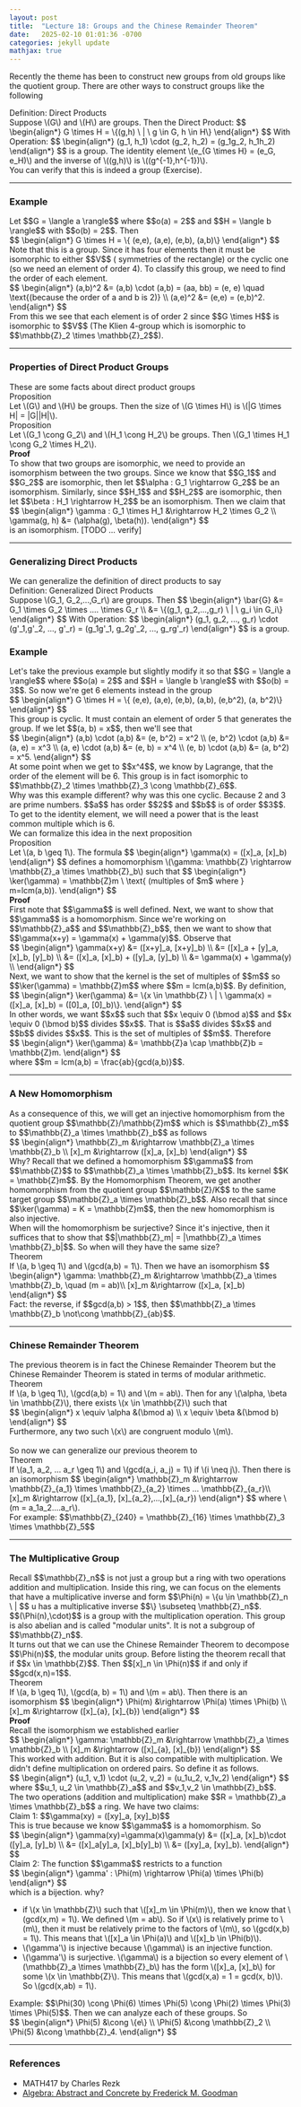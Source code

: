 ```yaml
---
layout: post
title:  "Lecture 18: Groups and the Chinese Remainder Theorem"
date:   2025-02-10 01:01:36 -0700
categories: jekyll update
mathjax: true
---
```

Recently the theme has been to construct new groups from old groups like the quotient group. There are other ways to construct groups like the following
<!----------------------------------------------------------------------------->
<div class="mintheaderdiv">
Definition: Direct Products
</div>
<div class="mintbodydiv">
Suppose \(G\) and \(H\) are groups. Then the Direct Product:
$$
\begin{align*}
G \times H = \{(g,h) \ | \ g \in G, h \in H\}
\end{align*}
$$
With Operation:
$$
\begin{align*}
(g_1, h_1) \cdot (g_2, h_2) = (g_1g_2, h_1h_2)
\end{align*}
$$
is a group. The identity element \(e_{G \times H} = (e_G, e_H)\) and the inverse of \((g,h)\) is \((g^{-1},h^{-1})\).
</div>
You can verify that this is indeed a group (Exercise).
<hr>

<!----------------------------------------------------------------------------->
<h3>Example</h3>
Let $$G = \langle a \rangle$$ where $$o(a) = 2$$ and $$H = \langle b \rangle$$ with $$o(b) = 2$$. Then
<div>
$$
\begin{align*}
G \times H = \{ (e,e), (a,e), (e,b), (a,b)\}
\end{align*}
$$
</div>
Note that this is a group. Since it has four elements then it must be isomorphic to either $$V$$ ( symmetries of the rectangle) or the cyclic one (so we need an element of order 4). To classify this group, we need to find the order of each element.
<div>
$$
\begin{align*}
(a,b)^2 &= (a,b) \cdot (a,b) = (aa, bb) = (e, e) \quad \text{(because the order of a and b is 2)} \\
(a,e)^2 &= (e,e) = (e,b)^2.
\end{align*}
$$
</div>
From this we see that each element is of order 2 since $$G \times H$$ is isomorphic to $$V$$ (The Klien 4-group which is isomorphic to $$\mathbb{Z}_2 \times \mathbb{Z}_2$$).
<hr>

<!----------------------------------------------------------------------------->
<h3>Properties of Direct Product Groups</h3>
These are some facts about direct product groups
<div class="peachheaderdiv">
Proposition
</div>
<div class="peachbodydiv">
Let \(G\) and \(H\) be groups. Then the size of \(G \times H\) is \(|G \times H| = |G||H|\).
</div>
<!----------------------------------------------------------------------------->
<div class="peachheaderdiv">
Proposition
</div>
<div class="peachbodydiv">
Let \(G_1 \cong G_2\) and \(H_1 \cong H_2\) be groups. Then \(G_1 \times H_1 \cong G_2 \times H_2\).
</div>
<b>Proof</b>
<br>
To show that two groups are isomorphic, we need to provide an isomorphism between the two groups. Since we know that $$G_1$$ and $$G_2$$ are isomorphic, then let $$\alpha : G_1 \rightarrow G_2$$ be an isomorphism. Similarly, since $$H_1$$ and $$H_2$$ are isomorphic, then let $$\beta : H_1 \rightarrow H_2$$ be an isomorphism. Then we claim that
<div>
$$
\begin{align*}
\gamma : G_1 \times H_1 &\rightarrow H_2 \times G_2 \\
          \gamma(g, h) &= (\alpha(g), \beta(h)).    
\end{align*}
$$
</div>
is an isomorphism. [TODO ... verify]
<hr>

<!----------------------------------------------------------------------------->
<h3>Generalizing Direct Products</h3>
We can generalize the definition of direct products to say
<div class="mintheaderdiv">
Definition: Generalized Direct Products
</div>
<div class="mintbodydiv">
Suppose \(G_1, G_2,...,G_r\) are groups. Then
$$
\begin{align*}
\bar{G} &= G_1 \times G_2 \times .... \times G_r \\
        &= \{(g_1, g_2,...,g_r) \ | \ g_i \in G_i\}
\end{align*}
$$
With Operation:
$$
\begin{align*}
(g_1, g_2, ..., g_r) \cdot (g'_1,g'_2, ..., g'_r) = (g_1g'_1, g_2g'_2, ..., g_rg'_r)
\end{align*}
$$
is a group.
</div>
<h3>Example</h3>
Let's take the previous example but slightly modify it so that $$G = \langle a \rangle$$ where $$o(a) = 2$$ and $$H = \langle b \rangle$$ with $$o(b) = 3$$. So now we're get 6 elements instead in the group
<div>
$$
\begin{align*}
G \times H = \{ (e,e), (a,e), (e,b), (a,b), (e,b^2), (a, b^2)\}
\end{align*}
$$
</div>
This group is cyclic. It must contain an element of order 5 that generates the group. If we let $$(a, b) = x$$, then we'll see that 
<div>
$$
\begin{align*}
(a,b) \cdot (a,b) &= (e, b^2) = x^2 \\
(e, b^2) \cdot (a,b)  &= (a, e) = x^3 \\
(a, e) \cdot (a,b)  &= (e, b) = x^4 \\
(e, b) \cdot (a,b)  &= (a, b^2) = x^5.
\end{align*}
$$
</div>
At some point when we get to $$x^4$$, we know by Lagrange, that the order of the element will be 6. This group is in fact isomorphic to $$\mathbb{Z}_2 \times \mathbb{Z}_3 \cong \mathbb{Z}_6$$.
<br>
Why was this example different? why was this one cyclic. Because 2 and 3 are prime numbers. $$a$$ has order $$2$$ and $$b$$ is of order $$3$$. To get to the identity element, we will need a power that is the least common multiple which is 6.
<br>
We can formalize this idea in the next proposition
<br>
<!----------------------------------------------------------------------------->
<div class="peachheaderdiv">
Proposition
</div>
<div class="peachbodydiv">
Let \(a, b \geq 1\). The formula 
$$
\begin{align*}
\gamma(x) = ([x]_a, [x]_b)
\end{align*}
$$
defines a homomorphism \(\gamma: \mathbb{Z} \rightarrow \mathbb{Z}_a \times \mathbb{Z}_b\) such that
$$
\begin{align*}
\ker(\gamma) = \mathbb{Z}m \ \text{ (multiples of $m$ where } m=lcm(a,b)).
\end{align*}
$$
</div>
<!----------------------------------------------------------------------------->
<b>Proof</b>
<br>
First note that $$\gamma$$ is well defined. Next, we want to show that $$\gamma$$ is a homomorphism. Since we're working on $$\mathbb{Z}_a$$ and $$\mathbb{Z}_b$$, then we want to show that $$\gamma(x+y) = \gamma(x) + \gamma(y)$$. Observe that
<div>
$$
\begin{align*}
\gamma(x+y) &= ([x+y]_a, [x+y]_b) \\
            &= ([x]_a + [y]_a, [x]_b, [y]_b) \\
			&= ([x]_a, [x]_b) + ([y]_a, [y]_b) \\
			&= \gamma(x) + \gamma(y) \\
\end{align*}
$$
</div>
Next, we want to show that the kernel is the set of multiples of $$m$$ so $$\ker(\gamma) = \mathbb{Z}m$$ where $$m = lcm(a,b)$$. By definition,
<div>
$$
\begin{align*}
\ker(\gamma) &= \{x \in \mathbb{Z} \ | \ \gamma(x) = ([x]_a, [x]_b) = ([0]_a, [0]_b)\}.
\end{align*}
$$
</div>
In other words, we want $$x$$ such that $$x \equiv 0 (\bmod a)$$ and $$x \equiv 0 (\bmod b)$$ divides $$x$$. That is $$a$$ divides $$x$$ and $$b$$ divides $$x$$. This is the set of multiples of $$m$$. Therefore
<div>
$$
\begin{align*}
\ker(\gamma) &= \mathbb{Z}a \cap \mathbb{Z}b = \mathbb{Z}m.
\end{align*}
$$
</div>
where $$m = lcm(a,b) = \frac{ab}{gcd(a,b)}$$. 
<hr>

<!----------------------------------------------------------------------------->
<h3>A New Homomorphism</h3>
As a consequence of this, we will get an injective homomorphism from the quotient group $$\mathbb{Z}/\mathbb{Z}m$$ which is $$\mathbb{Z}_m$$ to $$\mathbb{Z}_a \times \mathbb{Z}_b$$ as follows
<div>
$$
\begin{align*}
\mathbb{Z}_m &\rightarrow \mathbb{Z}_a \times \mathbb{Z}_b  \\
                        [x]_m &\rightarrow ([x]_a, [x]_b)
\end{align*}
$$
</div>
Why? Recall that we defined a homomorphism $$\gamma$$ from $$\mathbb{Z}$$ to $$\mathbb{Z}_a \times \mathbb{Z}_b$$. Its kernel $$K = \mathbb{Z}m$$. By the Homomorphism Theorem, we get another homomorphism from the quotient group $$\mathbb{Z}/K$$ to the same target group $$\mathbb{Z}_a \times \mathbb{Z}_b$$. Also recall that since $$\ker(\gamma) = K = \mathbb{Z}m$$, then the new homomorphism is also injective.
<br>
When will the homomorphism be surjective? Since it's injective, then it suffices that to show that $$|\mathbb{Z}_m| = |\mathbb{Z}_a \times \mathbb{Z}_b|$$. So when will they have the same size?
<br>
<!----------------------------------------------------------------------------->
<div class="yellowheaderdiv">
Theorem
</div>
<div class="yellowbodydiv">
If \(a, b \geq 1\) and \(gcd(a,b) = 1\). Then we have an isomorphism
$$
\begin{align*}
\gamma: \mathbb{Z}_m &\rightarrow \mathbb{Z}_a \times \mathbb{Z}_b,  \quad (m = ab)\\
                        [x]_m &\rightarrow ([x]_a, [x]_b)
\end{align*}
$$
</div>
Fact: the reverse, if $$gcd(a,b) > 1$$, then $$\mathbb{Z}_a \times \mathbb{Z}_b \not\cong \mathbb{Z}_{ab}$$.
<hr>

<!----------------------------------------------------------------------------->
<h3>Chinese Remainder Theorem</h3>
The previous theorem is in fact the Chinese Remainder Theorem but the Chinese Remainder Theorem is stated in terms of modular arithmetic.
<!----------------------------------------------------------------------------->
<div class="yellowheaderdiv">
Theorem
</div>
<div class="yellowbodydiv">
If \(a, b \geq 1\), \(gcd(a,b) = 1\) and \(m = ab\). Then for any \(\alpha, \beta \in \mathbb{Z}\), there exists \(x \in \mathbb{Z}\) such that 
<div>
$$
\begin{align*}
x \equiv \alpha &(\bmod a) \\
x \equiv \beta &(\bmod b)
\end{align*}
$$
</div>
Furthermore, any two such \(x\) are congruent modulo \(m\).
</div>
<!----------------------------------------------------------------------------->
<br>
So now we can generalize our previous theorem to
<br>
<!----------------------------------------------------------------------------->
<div class="yellowheaderdiv">
Theorem
</div>
<div class="yellowbodydiv">
If \(a_1, a_2, ... a_r \geq 1\) and \(gcd(a_i, a_j) = 1\) if \(i \neq j\). Then there is an isomorphism
$$
\begin{align*}
\mathbb{Z}_m &\rightarrow \mathbb{Z}_{a_1} \times \mathbb{Z}_{a_2} \times ... \mathbb{Z}_{a_r}\\
                        [x]_m &\rightarrow ([x]_{a_1}, [x]_{a_2},...,[x]_{a_r})
\end{align*}
$$
where \(m = a_1a_2....a_r\).
</div>
For example: $$\mathbb{Z}_{240} = \mathbb{Z}_{16} \times \mathbb{Z}_3 \times \mathbb{Z}_5$$
<hr>

<!----------------------------------------------------------------------------->
<h3>The Multiplicative Group</h3>
Recall $$\mathbb{Z}_n$$ is not just a group but a ring with two operations addition and multiplication. Inside this ring, we can focus on the elements that have a multiplicative inverse and form $$\Phi(n) = \{u \in \mathbb{Z}_n \ | $$ u has a multiplicative inverse $$\} \subseteq \mathbb{Z}_n$$. $$(\Phi(n),\cdot)$$ is a group with the multiplication operation. This group is also abelian and is called "modular units". It is not a subgroup of $$\mathbb{Z}_n$$.
<br>
It turns out that we can use the Chinese Remainder Theorem to decompose $$\Phi(n)$$, the modular units group. Before listing the theorem recall that if $$x \in \mathbb{Z}$$. Then $$[x]_n \in \Phi(n)$$ if and only if $$gcd(x,n)=1$$. 
<!----------------------------------------------------------------------------->
<div class="yellowheaderdiv">
Theorem
</div>
<div class="yellowbodydiv">
If \(a, b \geq 1\), \(gcd(a, b) = 1\) and \(m = ab\). Then there is an isomorphism
$$
\begin{align*}
\Phi(m) &\rightarrow \Phi(a) \times \Phi(b) \\
[x]_m &\rightarrow ([x]_{a}, [x]_{b})
\end{align*}
$$
</div>
<!----------------------------------------------------------------------------->
<b>Proof</b>
<br>
Recall the isomorphism we established earlier
<div>
$$
\begin{align*}
\gamma: \mathbb{Z}_m &\rightarrow \mathbb{Z}_a \times \mathbb{Z}_b \\
[x]_m &\rightarrow ([x]_{a}, [x]_{b})
\end{align*}
$$
</div>
This worked with addition. But it is also compatible with multiplication. We didn't define multiplication on ordered pairs. So define it as follows.
<div>
$$
\begin{align*}
(u_1, v_1) \cdot (u_2, v_2) = (u_1u_2, v_1v_2)
\end{align*}
$$
</div>
where $$u_1, u_2 \in \mathbb{Z}_a$$ and $$v_1,v_2 \in \mathbb{Z}_b$$. The two operations (addition and multiplication) make $$R = \mathbb{Z}_a \times \mathbb{Z}_b$$ a ring. We have two claims:
<br>
Claim 1: $$\gamma(xy) = ([xy]_a, [xy]_b)$$
<br>
This is true because we know $$\gamma$$ is a homomorphism. So
<div>
$$
\begin{align*}
\gamma(xy)=\gamma(x)\gamma(y) &= ([x]_a, [x]_b)\cdot ([y]_a, [y]_b) \\
                             &= ([x]_a[y]_a, [x]_b[y]_b) \\
                             &= ([xy]_a, [xy]_b).
\end{align*}
$$
</div>
Claim 2: The function $$\gamma$$ restricts to a function
<div>
$$
\begin{align*}
\gamma' : \Phi(m) \rightarrow \Phi(a) \times \Phi(b)
\end{align*}
$$
</div>
which is a bijection. why? 
<ul>
<li>if \(x \in \mathbb{Z}\) such that \([x]_m \in \Phi(m)\), then we know that \(gcd(x,m) = 1\). We defined \(m = ab\). So if \(x\) is relatively prime to \(m\), then it must be relatively prime to the factors of \(m\), so \(gcd(x,b) = 1\). This means that \([x]_a \in \Phi(a)\) and \([x]_b \in \Phi(b)\). </li>
<li>\(\gamma'\) is injective because \(\gamma\) is an injective function.</li>
<li>\(\gamma'\) is surjective. \(\gamma\) is a bijection so every element of \(\mathbb{Z}_a \times \mathbb{Z}_b\) has the form \([x]_a, [x]_b\) for some \(x \in \mathbb{Z}\). This means that \(gcd(x,a) = 1 = gcd(x, b)\). So \(gcd(x,ab) = 1\).</li>
</ul>
Example: $$\Phi(30) \cong \Phi(6) \times \Phi(5) \cong \Phi(2) \times \Phi(3) \times \Phi(5)$$. Then we can analyze each of these groups. So
<div>
$$
\begin{align*}
\Phi(5) &\cong \{e\} \\
\Phi(5) &\cong \mathbb{Z}_2 \\
\Phi(5) &\cong \mathbb{Z}_4.
\end{align*}
$$
</div>
<hr>

<!----------------------------------------------------------------------------->
<h3>References</h3>
<ul>
	<li>MATH417 by Charles Rezk</li>
	<li><a href="https://homepage.divms.uiowa.edu/~goodman/algebrabook.dir/algebrabook.html">Algebra: Abstract and Concrete by Frederick M. Goodman</a></li>
</ul>






















